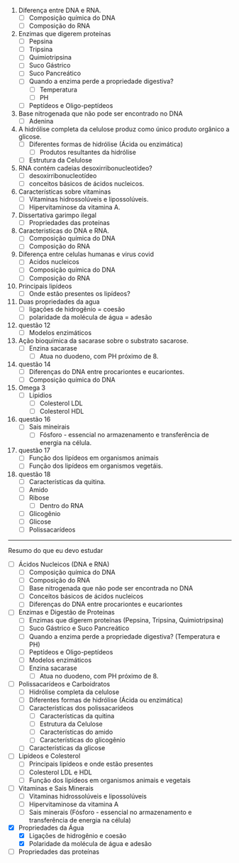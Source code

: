 1. Diferença entre DNA e RNA.
	- [ ] Composição química do DNA
	- [ ] Composição do RNA
2. Enzimas que digerem proteínas
	- [ ] Pepsina
	- [ ] Tripsina
	- [ ] Quimiotripsina
	- [ ] Suco Gástrico
	- [ ] Suco Pancreático
	- [ ] Quando a enzima perde a propriedade digestiva?
		- [ ] Temperatura
		- [ ] PH
	- [ ] Peptídeos e Oligo-peptídeos
3. Base nitrogenada que não pode ser encontrado no DNA
	- [ ] Adenina
4. A hidrólise completa da celulose produz como único produto orgânico a glicose.
	- [ ] Diferentes formas de hidrólise (Ácida ou enzimática)
		- [ ] Produtos resultantes da hidrólise
	- [ ] Estrutura da Celulose
5. RNA contém cadeias desoxirribonucleotídeo?
	- [ ] desoxirribonucleotídeo
	- [ ] conceitos básicos de ácidos nucleicos.
6. Características sobre vitaminas
	- [ ] Vitaminas hidrossolúveis e lipossolúveis.
	- [ ] Hipervitaminose da vitamina A.
7.  Dissertativa garimpo ilegal
	- [ ] Propriedades das proteínas
8. Caracteristicas do DNA e RNA.
	- [ ] Composição química do DNA
	- [ ] Composição do RNA
9. Diferença entre celulas humanas e virus covid
	- [ ] Acidos nucleicos
	- [ ] Composição química do DNA
	- [ ] Composição do RNA
10. Principais lipídeos
	- [ ] Onde estão presentes os lipídeos?
11. Duas propriedades da agua
	 - [ ] ligações de hidrogênio = coesão
	 - [ ] polaridade da molécula de água = adesão
12. questão 12
	- [ ] Modelos enzimáticos
13. Ação bioquímica da sacarase sobre o substrato sacarose.
	- [ ] Enzina sacarase
		- [ ] Atua no duodeno, com PH próximo de 8.
14. questão 14
	- [ ] Diferenças do DNA entre procariontes e eucariontes.
	- [ ] Composição química do DNA
15. Omega 3
	- [ ] Lipidios
		- [ ] Colesterol LDL
		- [ ] Colesterol HDL
16. questão 16
	- [ ] Sais mineirais
		- [ ] Fósforo - essencial no armazenamento e transferência de energia na célula.
17. questão 17
	 - [ ] Função dos lipídeos em organismos animais
	 - [ ] Função dos lipídeos em organismos vegetáis.
18. questão 18
	- [ ] Características da quitina.
	- [ ] Amido
	- [ ] Ribose
		- [ ] Dentro do RNA
	- [ ] Glicogênio
	- [ ] Glicose
	- [ ] Polissacarídeos

---

Resumo do que eu devo estudar

- [ ] Ácidos Nucleicos (DNA e RNA)
	- [ ] Composição química do DNA
	- [ ] Composição do RNA
	- [ ] Base nitrogenada que não pode ser encontrada no DNA
	- [ ] Conceitos básicos de ácidos nucleicos
	- [ ] Diferenças do DNA entre procariontes e eucariontes
- [ ] Enzimas e Digestão de Proteínas
	- [ ] Enzimas que digerem proteínas (Pepsina, Tripsina, Quimiotripsina)
	- [ ] Suco Gástrico e Suco Pancreático
	- [ ] Quando a enzima perde a propriedade digestiva? (Temperatura e PH)
	- [ ] Peptídeos e Oligo-peptídeos
	- [ ] Modelos enzimáticos
	- [ ] Enzina sacarase
		- [ ] Atua no duodeno, com PH próximo de 8.
- [ ] Polissacarídeos e Carboidratos
	- [ ] Hidrólise completa da celulose
	- [ ] Diferentes formas de hidrólise (Ácida ou enzimática)
	- [ ] Características dos polissacarídeos
		- [ ] Características da quitina
		- [ ] Estrutura da Celulose
		- [ ] Características do amido
		- [ ] Características do glicogênio
	- [ ] Características da glicose
- [ ] Lipídeos e Colesterol
	- [ ] Principais lipídeos e onde estão presentes
	- [ ] Colesterol LDL e HDL
	- [ ] Função dos lipídeos em organismos animais e vegetais
- [ ] Vitaminas e Sais Minerais
	- [ ] Vitaminas hidrossolúveis e lipossolúveis
	- [ ] Hipervitaminose da vitamina A
	- [ ] Sais minerais (Fósforo - essencial no armazenamento e transferência de energia na célula)
- [x] Propriedades da Água
	- [x] Ligações de hidrogênio e coesão
	- [x] Polaridade da molécula de água e adesão
- [ ] Propriedades das proteínas
